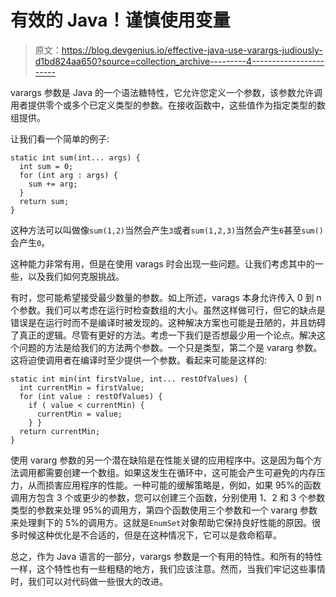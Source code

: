 # 有效的 Java！谨慎使用变量

> 原文：<https://blog.devgenius.io/effective-java-use-varargs-judiously-d1bd824aa650?source=collection_archive---------4----------------------->

varargs 参数是 Java 的一个语法糖特性，它允许您定义一个参数，该参数允许调用者提供零个或多个已定义类型的参数。在接收函数中，这些值作为指定类型的数组提供。

让我们看一个简单的例子:

```
static int sum(int... args) {
  int sum = 0;
  for (int arg : args) {
    sum += arg;
  }
  return sum;
}
```

这种方法可以叫做像`sum(1,2)`当然会产生`3`或者`sum(1,2,3)`当然会产生`6`甚至`sum()`会产生`0`。

这种能力非常有用，但是在使用 varags 时会出现一些问题。让我们考虑其中的一些，以及我们如何克服挑战。

有时，您可能希望接受最少数量的参数。如上所述，varags 本身允许传入 0 到 n 个参数。我们可以考虑在运行时检查数组的大小。虽然这样做可行，但它的缺点是错误是在运行时而不是编译时被发现的。这种解决方案也可能是丑陋的，并且妨碍了真正的逻辑。尽管有更好的方法。考虑一下我们是否想最少用一个论点。解决这个问题的方法是给我们的方法两个参数。一个只是类型，第二个是 vararg 参数。这将迫使调用者在编译时至少提供一个参数。看起来可能是这样的:

```
static int min(int firstValue, int... restOfValues) {
  int currentMin = firstValue;
  for (int value : restOfValues) {
    if ( value < currentMin) {
      currentMin = value;
    } }
  return currentMin;
}
```

使用 vararg 参数的另一个潜在缺陷是在性能关键的应用程序中。这是因为每个方法调用都需要创建一个数组。如果这发生在循环中，这可能会产生可避免的内存压力，从而损害应用程序的性能。一种可能的缓解策略是，例如，如果 95%的函数调用方包含 3 个或更少的参数，您可以创建三个函数，分别使用 1、2 和 3 个参数类型的参数来处理 95%的调用方，第四个函数使用三个参数和一个 vararg 参数来处理剩下的 5%的调用方。这就是`EnumSet`对象帮助它保持良好性能的原因。很多时候这种优化是不合适的，但是在这种情况下，它可以是救命稻草。

总之，作为 Java 语言的一部分，varargs 参数是一个有用的特性。和所有的特性一样，这个特性也有一些粗糙的地方，我们应该注意。然而，当我们牢记这些事情时，我们可以对代码做一些很大的改进。